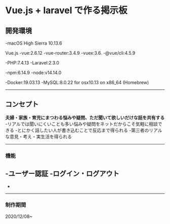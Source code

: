 # Vue.js + laravel で作る掲示板

## 開発環境
-macOS High Sierra 10.13.6

Vue.js
    -vue:2.6.12
    -vue-router:3.4.9
    -vuex:3.6.
    -@vue/cli:4.5.9

-PHP:7.4.13
-Laravel:2.3.0

-npm:6.14.9
-node:v14.14.0

-Docker:19.03.13
-MySQL:8.0.22 for osx10.13 on x86_64 (Homebrew)

***

## コンセプト
**夫婦・家族・育児にまつわる悩みや疑問、ただ聞いて欲しいだけな話を共有する**
    -リアルでは聞いにくいことも多い悩みや疑問をネットだからこそ気軽に相談できる
    -とにかく話したい人が書き込むことで反応まで得られる
    -第三者のリアルな意見・考え・実生活を得られる

***

### 機能
-ユーザー認証
-ログイン・ログアウト
-
-

***

### 制作期間
2020/12/08~
